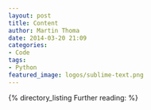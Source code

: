 ```yaml
---
layout: post
title: Content
author: Martin Thoma
date: 2014-03-20 21:09
categories:
- Code
tags:
- Python
featured_image: logos/sublime-text.png
---
```


{% directory_listing Further reading: %}